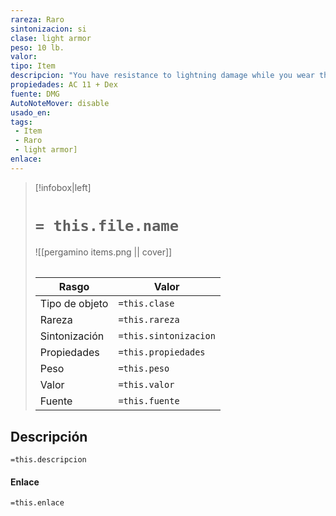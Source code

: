 ```yaml
---
rareza: Raro
sintonizacion: si
clase: light armor
peso: 10 lb.
valor: 
tipo: Item
descripcion: "You have resistance to lightning damage while you wear this armor.The breastplate and shoulder protectors of this armor are made of leather that has been stiffened by being boiled in oil. The rest of the armor is made of softer and more flexible materials."
propiedades: AC 11 + Dex
fuente: DMG
AutoNoteMover: disable
usado_en:  
tags: 
 - Item
 - Raro
 - light armor]
enlace: 
---
```


> [!infobox|left]
>  # `= this.file.name`
> ![[pergamino items.png || cover]]
> ######   
> |Rasgo | Valor |
> | --- | --- |
> | Tipo de objeto| `=this.clase`|
>  | Rareza| `=this.rareza`|
> | Sintonización | `=this.sintonizacion` |
> | Propiedades | `=this.propiedades` |
>  | Peso | `=this.peso` |
> | Valor | `=this.valor` |
> | Fuente | `=this.fuente` |


## Descripción
`=this.descripcion`

#### Enlace
`=this.enlace`